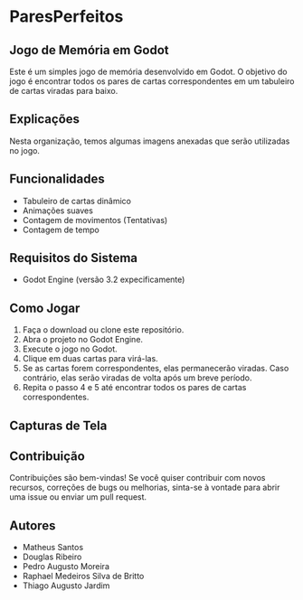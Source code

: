 # ParesPerfeitos

## Jogo de Memória em Godot 

Este é um simples jogo de memória desenvolvido em Godot. O objetivo do jogo é encontrar todos os pares de cartas correspondentes em um tabuleiro de cartas viradas para baixo.

## Explicações
Nesta organização, temos algumas imagens anexadas que serão utilizadas no jogo.

## Funcionalidades 

- Tabuleiro de cartas dinâmico
- Animações suaves
- Contagem de movimentos (Tentativas)
- Contagem de tempo

## Requisitos do Sistema 

- Godot Engine (versão 3.2 expecificamente)

## Como Jogar

1. Faça o download ou clone este repositório.
2. Abra o projeto no Godot Engine.
3. Execute o jogo no Godot.
4. Clique em duas cartas para virá-las.
5. Se as cartas forem correspondentes, elas permanecerão viradas. Caso contrário, elas serão viradas de volta após um breve período.
6. Repita o passo 4 e 5 até encontrar todos os pares de cartas correspondentes.

## Capturas de Tela



## Contribuição

Contribuições são bem-vindas! Se você quiser contribuir com novos recursos, correções de bugs ou melhorias, sinta-se à vontade para abrir uma issue ou enviar um pull request.

## Autores

- Matheus Santos 
- Douglas Ribeiro
- Pedro Augusto Moreira
- Raphael Medeiros Silva de Britto
- Thiago Augusto Jardim

